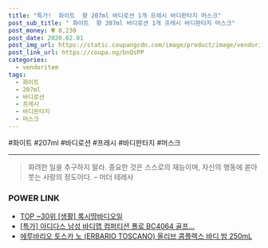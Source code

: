 ```yaml
--- 
title: "특가!  화이트  향 207ml 바디로션 1개 프레시 바디판타지 머스크" 
post_sub_title: " 화이트  향 207ml 바디로션 1개 프레시 바디판타지 머스크" 
post_money: ₩ 8,230 
post_date: 2020.02.01 
post_img_url: https://static.coupangcdn.com/image/product/image/vendoritem/2019/02/19/3000041065/d075e72d-26ed-4da0-b7d9-1cf3b48aba46.jpg 
post_link_url: https://coupa.ng/bnQsPP 
categories: 
  - vendoritem 
tags: 
  - 화이트 
  - 207ml 
  - 바디로션 
  - 프레시 
  - 바디판타지 
  - 머스크 
--- 
```

  #화이트 #207ml #바디로션 #프레시 #바디판타지 #머스크 
<hr> 

> 화려한 일을 추구하지 말라. 중요한 것은 스스로의 재능이며, 자신의 행동에 쏟아 붓는 사랑의 정도이다. – 머더 테레사 


### POWER LINK

* <a href="https://blog.naver.com/fasyy4321/221779762490" target="_blank"> TOP ~30위 [생활] 록시땅바디오일</a>
* <a href="https://blog.naver.com/sakai111/221790349817" target="_blank">[특가] 아디다스 남성 바디맵 컴퍼티션 폴로 BC4064 골프...</a>
* <a href="https://blog.naver.com/fasyy4321/221784795005" target="_blank">에루바리오 토스카 노 (ERBARIO TOSCANO) 올리브 콤플렉스 바디 밤 250mL</a>
